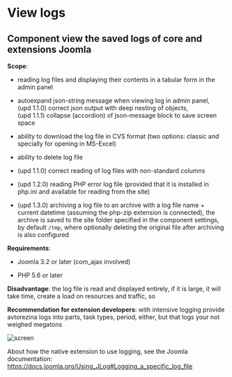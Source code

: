 # View logs

## Component view the saved logs of core and extensions Joomla

**Scope**:

- reading log files and displaying their contents in a tabular form in the admin panel

- autoexpand json-string message when viewing log in admin panel, <br>(upd 1.1.0) correct json output with deep nesting of objects, <br>(upd 1.1.1) collapse (accordion) of json-message block to save screen space

- ability to download the log file in CVS format (two options: classic and specially for opening in MS-Excel)

- ability to delete log file

- (upd 1.1.0) correct reading of log files with non-standard columns

- (upd 1.2.0) reading PHP error log file (provided that it is installed in php.ini and available for reading from the site)

- (upd 1.3.0) archiving a log file to an archive with a log file name + current datetime (assuming the php-zip extension is connected), the archive is saved to the site folder specified in the component settings, by default `/tmp`, where optionally deleting the original file after archiving is also configured

**Requirements**:

- Joomla 3.2 or later (com_ajax involved)

- PHP 5.6 or later

**Disadvantage**: the log file is read and displayed entirely, if it is large, it will take time, create a load on resources and traffic, so

**Recommendation for extension developers**: with intensive logging provide avtorezina logs into parts, task types, period, either, but that logs your not weighed megatons

![screen](https://image.prntscr.com/image/pbf3-h1UT8G8QvcGtZ3Hbw.png)

About how the native extension to use logging, see the Joomla documentation: https://docs.joomla.org/Using_JLog#Logging_a_specific_log_file
